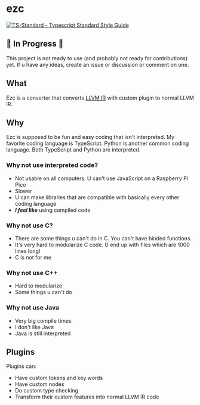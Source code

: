# ezc

[![TS-Standard - Typescript Standard Style Guide](https://badgen.net/badge/code%20style/ts-standard/blue?icon=typescript)](https://github.com/standard/ts-standard)

## 🚧 In Progress 🚧
This project is not ready to use (and probably not ready for contributions) yet. If u have any ideas, create an issue or discussion or comment on one. 

## What
Ezc is a converter that converts [LLVM IR](https://en.wikipedia.org/wiki/LLVM#Intermediate_representation) with custom plugin to normal LLVM IR.

## Why
Ezc is supposed to be fun and easy coding that isn't interpreted. My favorite coding language is TypeScript. Python is another common coding language. Both TypeScript and Python are interpreted.

### Why not use interpreted code?
- Not usable on all computers. U can't use JavaScript on a Raspberry Pi Pico
- Slower
- U can make libraries that are compatible with basically every other coding language
- ***I feel* like** using compiled code

### Why not use C?
- There are some things u can't do in C. You can't have binded functions.
- It's very hard to modularize C code. U end up with files which are 1000 lines long!
- C is not for me

### Why not use C++
- Hard to modularize
- Some things u can't do

### Why not use Java
- Very big compile times
- I don't like Java
- Java is still interpreted

## Plugins
Plugins can:
- Have custom tokens and key words
- Have custom nodes
- Do custom type checking
- Transform their custom features into normal LLVM IR code
